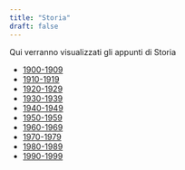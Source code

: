 ```yaml
---
title: "Storia"
draft: false
---
```


Qui verranno visualizzati gli appunti di Storia

* [1900-1909](1900-1909)
* [1910-1919](1910-1919)
* [1920-1929](1920-1929)
* [1930-1939](1930-1939)
* [1940-1949]()
* [1950-1959]()
* [1960-1969]()
* [1970-1979]()
* [1980-1989]()
* [1990-1999]()
